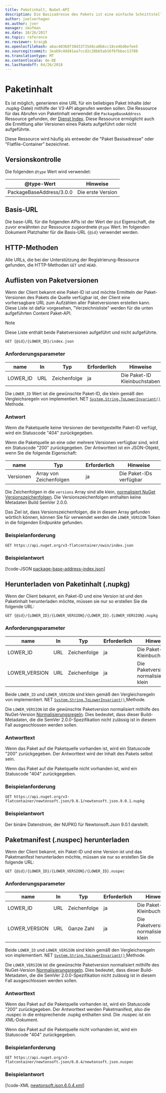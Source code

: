 ```yaml
---
title: Paketinhalt, NuGet-API
description: Die Basisadresse des Pakets ist eine einfache Schnittstelle zum Abrufen der des Pakets selbst.
author: joelverhagen
ms.author: jver
manager: skofman
ms.date: 10/26/2017
ms.topic: reference
ms.reviewer: kraigb
ms.openlocfilehash: a6ac40368f30d33f35d4ca0b6cc18ce4bd6efee5
ms.sourcegitcommit: 3eab9c4dd41ea7ccd2c28bb5ab16f6fbbec13708
ms.translationtype: MT
ms.contentlocale: de-DE
ms.lasthandoff: 04/26/2018
---
```

# <a name="package-content"></a>Paketinhalt

Es ist möglich, generieren eine URL für ein beliebiges Paket Inhalte (der .nupkg-Datei) mithilfe der V3-API abgerufen werden sollen. Die Ressource für das Abrufen von Paketinhalt verwendet die `PackageBaseAddress` Ressource gefunden, der [Dienst Index](service-index.md). Diese Ressource ermöglicht auch die Ermittlung aller Versionen eines Pakets aufgeführt oder nicht aufgeführte.

Diese Ressource wird häufig als entweder die "Paket Basisadresse" oder "Flatfile-Container" bezeichnet.

## <a name="versioning"></a>Versionskontrolle

Die folgenden `@type` Wert wird verwendet:

@type-Wert              | Hinweise
------------------------ | -----
PackageBaseAddress/3.0.0 | Die erste Version

## <a name="base-url"></a>Basis-URL

Die base-URL für die folgenden APIs ist der Wert der `@id` Eigenschaft, die zuvor erwähnten zur Ressource zugeordnete `@type` Wert. Im folgenden Dokument Platzhalter für die Basis-URL `{@id}` verwendet werden.

## <a name="http-methods"></a>HTTP-Methoden

Alle URLs, die bei der Unterstützung der Registrierung-Ressource gefunden, die HTTP-Methoden `GET` und `HEAD`.

## <a name="enumerate-package-versions"></a>Auflisten von Paketversionen

Wenn der Client bekannt eine Paket-ID ist und möchte Ermitteln der Paket-Versionen des Pakets die Quelle verfügbar ist, der Client eine vorhersagbare URL zum Aufzählen aller Paketversionen erstellen kann. Diese Liste ist dafür vorgesehen, "Verzeichnisliste" werden für die unten aufgeführten Content Paket-API.

> [!Note]
> Diese Liste enthält beide Paketversionen aufgeführt und nicht aufgeführte.

    GET {@id}/{LOWER_ID}/index.json

### <a name="request-parameters"></a>Anforderungsparameter

name     | In     | Typ    | Erforderlich | Hinweise
-------- | ------ | ------- | -------- | -----
LOWER_ID | URL    | Zeichenfolge  | ja      | Die Paket-ID Kleinbuchstaben

Die `LOWER_ID` Wert ist die gewünschte Paket-ID, die klein gemäß den Vergleichsregeln von implementiert. NET [ `System.String.ToLowerInvariant()` ](/dotnet/api/system.string.tolowerinvariant?view=netstandard-2.0#System_String_ToLowerInvariant) Methode.

### <a name="response"></a>Antwort

Wenn die Paketquelle keine Versionen der bereitgestellte Paket-ID verfügt, wird ein Statuscode "404" zurückgegeben.

Wenn die Paketquelle an eine oder mehrere Versionen verfügbar sind, wird ein Statuscode "200" zurückgegeben. Der Antworttext ist ein JSON-Objekt, wenn Sie die folgende Eigenschaft:

name     | Typ             | Erforderlich | Hinweise
-------- | ---------------- | -------- | -----
Versionen | Array von Zeichenfolgen | ja      | Die Paket-IDs verfügbar

Die Zeichenfolgen in die `versions` Array sind alle klein, [normalisiert NuGet Versionszeichenfolgen](../reference/package-versioning.md#normalized-version-numbers). Die Versionszeichenfolgen enthalten keine Metadaten Build SemVer 2.0.0.

Das Ziel ist, dass Versionszeichenfolgen, die in diesem Array gefunden wörtlich können, können Sie für verwendet werden die `LOWER_VERSION` Token in die folgenden Endpunkte gefunden.

### <a name="sample-request"></a>Beispielanforderung

    GET https://api.nuget.org/v3-flatcontainer/owin/index.json

### <a name="sample-response"></a>Beispielantwort

[!code-JSON [package-base-address-index.json](./_data/package-base-address-index.json)]

## <a name="download-package-content-nupkg"></a>Herunterladen von Paketinhalt (.nupkg)

Wenn der Client bekannt, ein Paket-ID und eine Version ist und den Paketinhalt herunterladen möchte, müssen sie nur so erstellen Sie die folgende URL:

    GET {@id}/{LOWER_ID}/{LOWER_VERSION}/{LOWER_ID}.{LOWER_VERSION}.nupkg

### <a name="request-parameters"></a>Anforderungsparameter

name          | In     | Typ   | Erforderlich | Hinweise
------------- | ------ | ------ | -------- | -----
LOWER_ID      | URL    | Zeichenfolge | ja      | Die Paket-ID Kleinbuchstaben
LOWER_VERSION | URL    | Zeichenfolge | ja      | Die Paketversion normalisiert und klein

Beide `LOWER_ID` und `LOWER_VERSION` sind klein gemäß den Vergleichsregeln von implementiert. NET [ `System.String.ToLowerInvariant()` ](/dotnet/api/system.string.tolowerinvariant?view=netstandard-2.0#System_String_ToLowerInvariant) Methode.

Die `LOWER_VERSION` ist die gewünschte Paketversion normalisiert mithilfe des NuGet-Version [Normalisierungsregeln](../reference/package-versioning.md#normalized-version-numbers). Dies bedeutet, dass dieser Build-Metadaten, die die SemVer 2.0.0-Spezifikation nicht zulässig ist in diesem Fall ausgeschlossen werden sollen.

### <a name="response-body"></a>Antworttext

Wenn das Paket auf die Paketquelle vorhanden ist, wird ein Statuscode "200" zurückgegeben. Der Antworttext wird der Inhalt des Pakets selbst sein.

Wenn das Paket auf die Paketquelle nicht vorhanden ist, wird ein Statuscode "404" zurückgegeben.

### <a name="sample-request"></a>Beispielanforderung

    GET https://api.nuget.org/v3-flatcontainer/newtonsoft.json/9.0.1/newtonsoft.json.9.0.1.nupkg

### <a name="sample-response"></a>Beispielantwort

Der binäre Datenstrom, der NUPKG für Newtonsoft.Json 9.0.1 darstellt.

## <a name="download-package-manifest-nuspec"></a>Paketmanifest (.nuspec) herunterladen

Wenn der Client bekannt, ein Paket-ID und eine Version ist und das Paketmanifest herunterladen möchte, müssen sie nur so erstellen Sie die folgende URL:

    GET {@id}/{LOWER_ID}/{LOWER_VERSION}/{LOWER_ID}.nuspec

### <a name="request-parameters"></a>Anforderungsparameter

name          | In     | Typ    | Erforderlich | Hinweise
------------- | ------ | ------- | -------- | -----
LOWER_ID      | URL    | Zeichenfolge  | ja      | Die Paket-ID Kleinbuchstaben
LOWER_VERSION | URL    | Ganze Zahl | ja      | Die Paketversion normalisiert und klein

Beide `LOWER_ID` und `LOWER_VERSION` sind klein gemäß den Vergleichsregeln von implementiert. NET [ `System.String.ToLowerInvariant()` ](/dotnet/api/system.string.tolowerinvariant?view=netstandard-2.0#System_String_ToLowerInvariant) Methode.

Die `LOWER_VERSION` ist die gewünschte Paketversion normalisiert mithilfe des NuGet-Version [Normalisierungsregeln](../reference/package-versioning.md#normalized-version-numbers). Dies bedeutet, dass dieser Build-Metadaten, die die SemVer 2.0.0-Spezifikation nicht zulässig ist in diesem Fall ausgeschlossen werden sollen.

### <a name="response-body"></a>Antworttext

Wenn das Paket auf die Paketquelle vorhanden ist, wird ein Statuscode "200" zurückgegeben. Der Antworttext werden Paketmanifest, also die .nuspec in die entsprechende .nupkg enthalten sind. Die .nuspec ist ein XML-Dokument.

Wenn das Paket auf die Paketquelle nicht vorhanden ist, wird ein Statuscode "404" zurückgegeben.

### <a name="sample-request"></a>Beispielanforderung

    GET https://api.nuget.org/v3-flatcontainer/newtonsoft.json/6.0.4/newtonsoft.json.nuspec

### <a name="sample-response"></a>Beispielantwort

[!code-XML [newtonsoft.json.6.0.4.xml](./_data/newtonsoft.json.6.0.4.xml)]
